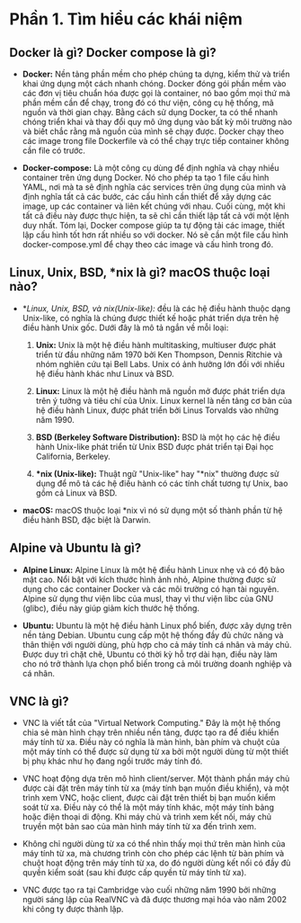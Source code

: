 # Phần 1. Tìm hiểu các khái niệm

## Docker là gì? Docker compose là gì?

- **Docker:** Nền tảng phần mềm cho phép chúng ta dựng, kiểm thử và triển khai ứng dụng một cách nhanh chóng. Docker đóng gói phần mềm vào các đơn vị tiêu chuẩn hóa được gọi là container, nó bao gồm mọi thứ mà phần mềm cần để chạy, trong đó có thư viện, công cụ hệ thống, mã nguồn và thời gian chạy. Bằng cách sử dụng Docker, ta có thể nhanh chóng triển khai và thay đổi quy mô ứng dụng vào bất kỳ môi trường nào và biết chắc rằng mã nguồn của mình sẽ chạy được. Docker chạy theo các image trong file Dockerfile và có thể chạy trực tiếp container không cần file có trước.

- **Docker-compose:** Là một công cụ dùng để định nghĩa và chạy nhiều container trên ứng dụng Docker. Nó cho phép ta tạo 1 file cấu hình YAML, nơi mà ta sẽ định nghĩa các services trên ứng dụng của mình và định nghĩa tất cả các bước, các cấu hình cần thiết để xây dựng các image, up các container và liên kết chúng với nhau. Cuối cùng, một khi tất cả điều này được thực hiện, ta sẽ chỉ cần thiết lập tất cả với một lệnh duy nhất. Tóm lại, Docker compose giúp ta tự động tải các image, thiết lập cấu hình tốt hơn rất nhiều so với docker. Nó sẽ cần một file cấu hình docker-compose.yml để chạy theo các image và cấu hình trong đó.

## Linux, Unix, BSD, *nix là gì? macOS thuộc loại nào?

- **Linux, Unix, BSD, và *nix(Unix-like):** đều là các hệ điều hành thuộc dạng Unix-like, 
            có nghĩa là chúng được thiết kế hoặc phát triển dựa trên hệ điều hành Unix gốc. Dưới đây là mô tả 
            ngắn về mỗi loại:

  1. **Unix:** Unix là một hệ điều hành multitasking, multiuser được phát triển từ đầu những năm 1970 bởi Ken Thompson, Dennis Ritchie và nhóm nghiên cứu tại Bell Labs. Unix có ảnh hưởng lớn đối với nhiều hệ điều hành khác như Linux và BSD.

  2. **Linux:** Linux là một hệ điều hành mã nguồn mở được phát triển dựa trên ý tưởng và tiêu chí của Unix. Linux kernel là nền tảng cơ bản của hệ điều hành Linux, được phát triển bởi Linus Torvalds vào những năm 1990.

  3. **BSD (Berkeley Software Distribution):** BSD là một họ các hệ điều hành Unix-like phát triển từ Unix BSD được phát triển tại Đại học California, Berkeley.

  4. **\*nix (Unix-like):** Thuật ngữ "Unix-like" hay "*nix" thường được sử dụng để mô tả các hệ điều hành có các tính chất tương tự Unix, bao gồm cả Linux và BSD.

- **macOS:** macOS thuộc loại *nix vì nó sử dụng một số thành phần từ hệ điều hành BSD, đặc biệt là Darwin.

## Alpine và Ubuntu là gì?

- **Alpine Linux:** Alpine Linux là một hệ điều hành Linux nhẹ và có độ bảo mật cao. Nổi bật với kích thước hình ảnh nhỏ, Alpine thường được sử dụng cho các container Docker và các môi trường có hạn tài nguyên. Alpine sử dụng thư viện libc của musl, thay vì thư viện libc của GNU (glibc), điều này giúp giảm kích thước hệ thống.

- **Ubuntu:** Ubuntu là một hệ điều hành Linux phổ biến, được xây dựng trên nền tảng Debian. Ubuntu cung cấp một hệ thống đầy đủ chức năng và thân thiện với người dùng, phù hợp cho cả máy tính cá nhân và máy chủ. Được duy trì chặt chẽ, Ubuntu có thời kỳ hỗ trợ dài hạn, điều này làm cho nó trở thành lựa chọn phổ biến trong cả môi trường doanh nghiệp và cá nhân.

## VNC là gì?

- VNC là viết tắt của "Virtual Network Computing." Đây là một hệ thống chia sẻ màn hình chạy trên nhiều nền tảng, được tạo ra để điều khiển máy tính từ xa. Điều này có nghĩa là màn hình, bàn phím và chuột của một máy tính có thể được sử dụng từ xa bởi một người dùng từ một thiết bị phụ khác như họ đang ngồi trước máy tính đó.

- VNC hoạt động dựa trên mô hình client/server. Một thành phần máy chủ được cài đặt trên máy tính từ xa (máy tính bạn muốn điều khiển), và một trình xem VNC, hoặc client, được cài đặt trên thiết bị bạn muốn kiểm soát từ xa. Điều này có thể là một máy tính khác, một máy tính bảng hoặc điện thoại di động. Khi máy chủ và trình xem kết nối, máy chủ truyền một bản sao của màn hình máy tính từ xa đến trình xem.
  
- Không chỉ người dùng từ xa có thể nhìn thấy mọi thứ trên màn hình của máy tính từ xa, mà chương trình còn cho phép các lệnh từ bàn phím và chuột hoạt động trên máy tính từ xa, do đó người dùng kết nối có đầy đủ quyền kiểm soát (sau khi được cấp quyền từ máy tính từ xa).

- VNC được tạo ra tại Cambridge vào cuối những năm 1990 bởi những người sáng lập của RealVNC và đã được thương mại hóa vào năm 2002 khi công ty được thành lập.
